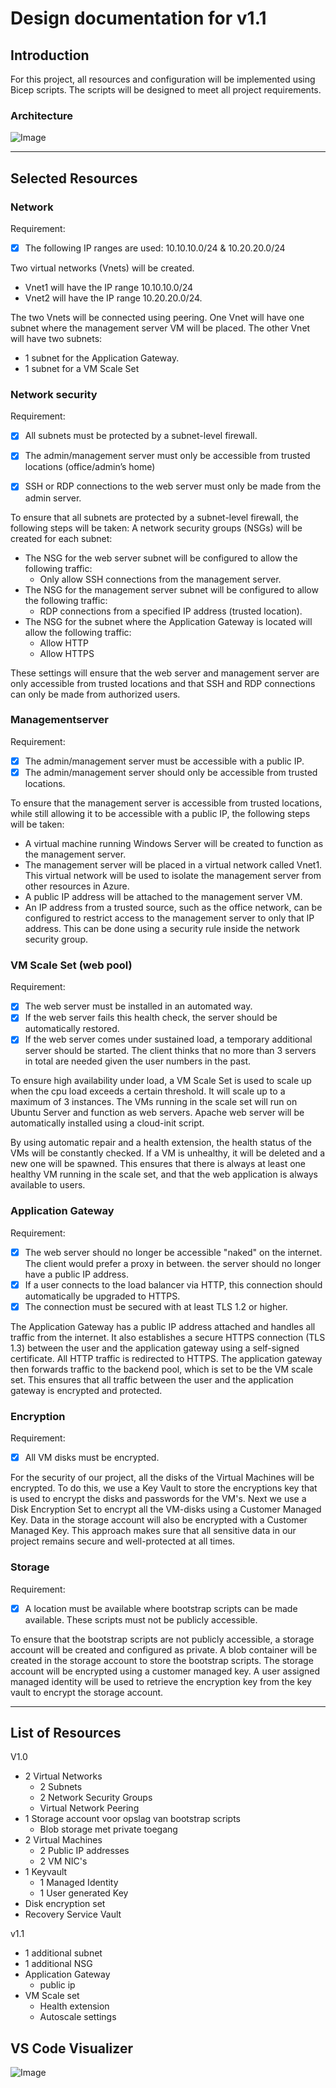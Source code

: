 # Design documentation for v1.1

## Introduction
For this project, all resources and configuration will be implemented using Bicep scripts. The scripts will be designed to meet all project requirements.


### Architecture
![Image](https://github.com/techgrounds/techgrounds-kaman/blob/main/00_includes/Project_screen01.png)

----
## Selected Resources
### Network
Requirement:
- [x] The following IP ranges are used: 10.10.10.0/24 & 10.20.20.0/24

Two virtual networks (Vnets) will be created. 
- Vnet1 will have the IP range 10.10.10.0/24 
- Vnet2 will have the IP range 10.20.20.0/24.

The two Vnets will be connected using peering. One Vnet will have one subnet where the management server VM will be placed. The other Vnet will have two subnets:

- 1 subnet for the Application Gateway.
- 1 subnet for a VM Scale Set


### Network security
Requirement:

- [x] All subnets must be protected by a subnet-level firewall.
- [x] The admin/management server must only be accessible from trusted locations (office/admin’s home)
- [x] SSH or RDP connections to the web server must only be made from the admin server.


To ensure that all subnets are protected by a subnet-level firewall, the following steps will be taken:
A network security groups (NSGs) will be created for each subnet:

- The NSG for the web server subnet will be configured to allow the following traffic:
    - Only allow SSH connections from the management server.
- The NSG for the management server subnet will be configured to allow the following traffic: 
    - RDP connections from a specified IP address (trusted location).
- The NSG for the subnet where the Application Gateway is located will allow the following traffic:
    - Allow HTTP 
    - Allow HTTPS

These settings will ensure that the web server and management server are only accessible from trusted locations and that SSH and RDP connections can only be made from authorized users.

### Managementserver
Requirement:
- [x] The admin/management server must be accessible with a public IP.
- [x] The admin/management server should only be accessible from trusted locations.

To ensure that the management server is accessible from trusted locations, while still allowing it to be accessible with a public IP, the following steps will be taken:

- A virtual machine running Windows Server will be created to function as the management server.
- The management server will be placed in a virtual network called Vnet1. This virtual network will be used to isolate the management server from other resources in Azure.
- A public IP address will be attached to the management server VM.
- An IP address from a trusted source, such as the office network, can be configured to restrict access to the management server to only that IP address. This can be done using a security rule inside the network security group.

### VM Scale Set (web pool)
Requirement:
- [x] The web server must be installed in an automated way.
- [x] If the web server fails this health check, the server should be automatically restored.
- [x] If the web server comes under sustained load, a temporary additional server should be started. The client thinks that no more than 3 servers in total are needed given the user numbers in the past.

To ensure high availability under load, a VM Scale Set is used to scale up when the cpu load exceeds a certain threshold. It will scale up to a maximum of 3 instances. The VMs running in the scale set will run on Ubuntu Server and function as web servers. Apache web server will be automatically installed using a cloud-init script.

By using automatic repair and a health extension, the health status of the VMs will be constantly checked. If a VM is unhealthy, it will be deleted and a new one will be spawned. This ensures that there is always at least one healthy VM running in the scale set, and that the web application is always available to users.

### Application Gateway
Requirement:
- [x] The web server should no longer be accessible "naked" on the internet. The client would prefer a proxy in between. the server should no longer have a public IP address.
- [x] If a user connects to the load balancer via HTTP, this connection should automatically be upgraded to HTTPS.
- [x] The connection must be secured with at least TLS 1.2 or higher.

The Application Gateway has a public IP address attached and handles all traffic from the internet. It also establishes a secure HTTPS connection (TLS 1.3) between the user and the application gateway using a self-signed certificate. All HTTP traffic is redirected to HTTPS. The application gateway then forwards traffic to the backend pool, which is set to be the VM scale set. This ensures that all traffic between the user and the application gateway is encrypted and protected.


### Encryption
Requirement:
- [x] All VM disks must be encrypted.

For the security of our project, all the disks of the Virtual Machines will be encrypted. To do this, we use a Key Vault to store the encryptions key that is used to encrypt the disks and passwords for the VM's.
Next we use a Disk Encryption Set to encrypt all the VM-disks using a Customer Managed Key.
Data in the storage account will also be encrypted with a Customer Managed Key.
This approach makes sure that all sensitive data in our project remains secure and well-protected at all times.

### Storage
Requirement:
- [x] A location must be available where bootstrap scripts can be made available. These scripts must not be publicly accessible.

To ensure that the bootstrap scripts are not publicly accessible, a storage account will be created and configured as private. A blob container will be created in the storage account to store the bootstrap scripts. The storage account will be encrypted using a customer managed key. A user assigned managed identity will be used to retrieve the encryption key from the key vault to encrypt the storage account. 

----

## List of Resources

V1.0
- 2 Virtual Networks
    - 2 Subnets
    - 2 Network Security Groups
    - Virtual Network Peering
- 1 Storage account voor opslag van bootstrap scripts
    - Blob storage met private toegang
- 2 Virtual Machines
    - 2 Public IP addresses
    - 2 VM NIC's
- 1 Keyvault
    - 1 Managed Identity
    - 1 User generated Key
- Disk encryption set
- Recovery Service Vault


v1.1
- 1 additional subnet
- 1 additional NSG
- Application Gateway
    - public ip
- VM Scale set
    - Health extension
    - Autoscale settings


## VS Code Visualizer
![Image](https://github.com/techgrounds/techgrounds-kaman/blob/main/00_includes/visualiser_v11.png)